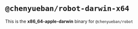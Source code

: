 # `@chenyueban/robot-darwin-x64`

This is the **x86_64-apple-darwin** binary for `@chenyueban/robot`
